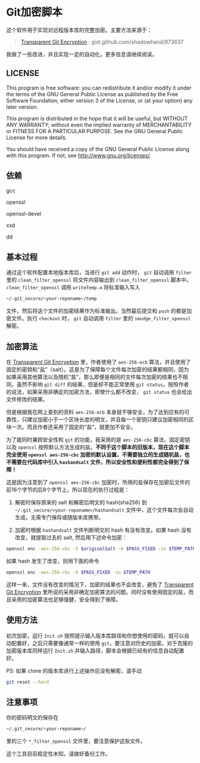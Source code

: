 # Git加密脚本
这个软件用于实现对远程版本库的完整加密。主要方法来源于：

>[Transparent Git Encryption][1] : gist.github.com/shadowhand/873637

我做了一些改进，并且实现一定的自动化，更多信息请继续阅读。

## LICENSE
This program is free software: you can redistribute it and/or modify it under the terms of the GNU General Public License as published by the Free Software Foundation, either version 3 of the License, or (at your option) any later version.
	
This program is distributed in the hope that it will be useful, but WITHOUT ANY WARRANTY; without even the implied warranty of MERCHANTABILITY or FITNESS FOR A PARTICULAR PURPOSE.  See the GNU General Public License for more details.

You should have received a copy of the GNU General Public License along with this program.  If not, see <http://www.gnu.org/licenses/>.

## 依赖

gcc

openssl

openssl-devel

xxd

dd


## 基本过程
通过这个软件配置本地版本库后，当进行 `git add` 动作时， `git` 自动调用 `filter` 里的 `clean_filter_openssl` 将文件内容输出到 `clean_filter_openssl` 脚本中。 `clean_filter_openssl` 调用 `writeTemp.o` 将标准输入写入

```bash
~/.git_secure/<your-reponame>/temp
```

文件，然后将这个文件的加密结果作为标准输出。当然最后提交和 `push` 的都是加密文件。执行 `checkout` 时， `git` 自动调用 `filter` 里的 `smudge_filter_openssl` 解密。

## 加密算法
在 [Transparent Git Encryption][1] 里，作者使用了 `aes-256-ecb` 算法，并且使用了固定的密钥和“盐”（salt）。这是为了保障每个文件每次加密的结果都相同，因为如果采用其他算法以及随机“盐”，那么即便是相同的文件每次加密的结果也不相同，虽然不影响 `git diff` 的结果，但是却不能正常使用 `git status`。按照作者的说法，如果采用非确定的加密方法，即使什么都不改变， `git status` 也会给出文件修改的结果。

但是根据我在网上查到的资料 `aes-256-ecb` 本身就不够安全，为了达到应有的可靠性，只建议加密小于一个区块长度的明文，并且每一个密钥只建议加密相同的区块一次。而且作者还采用了固定的“盐”，就更加不安全。

为了能同时兼顾安全性和 `git` 的功能，我采用的是 `aes-256-cbc` 算法、固定密钥以及 `openssl` 按照默认方法生成的盐。**不同于这个脚本的旧版本，现在这个脚本完全使用 `openssl aes-256-cbc` 加密的默认设置，不需要独立的生成随机盐，也不需要在代码库中引入 `hashandsalt` 文件，所以安全性和便利性都完全得到了保障！**

这是因为注意到了 `openssl aes-256-cbc` 加密时，所用的盐保存在加密后文件的前16个字节的后8个字节上。所以现在的执行过程是：

1. 解密时保存原来的 salt 和解密后明文的 hash(sha256) 到 `~/.git_secure/<your-reponame>/hashandsalt` 文件中，这个文件每次会自动生成，无需专门保存或随版本库携带。

2. 加密时根据 `hashandsalt` 文件判断明文的 hash 有没有改变。如果 hash 没有改变，就提取过去的 salt, 然后用下述命令加密：

```bash
openssl enc -aes-256-cbc -S $originalSalt -k $PASS_FIXED -in $TEMP_PATH
```

如果 hash 发生了改变，则用下面的命令

```bash
openssl enc -aes-256-cbc -k $PASS_FIXED -in $TEMP_PATH
```

这样一来，文件没有改变的情况下，加密的结果也不会改变，避免了 [Transparent Git Encryption][1] 里所说的采用非确定加密算法的问题。同时没有使用固定的盐，而且采用的加密算法也足够强健，安全得到了保障。

## 使用方法
初次加密，运行 `Init.sh` 按照提示输入版本库路径和你想使用的密码，就可以自动配置好，之后只需要像通常一样的使用 `git`，要注意对历史的加密。对于克隆的加密版本库同样运行 `Init.sh` 并输入路径，脚本会根据已经有的信息自动配置好。

PS: 如果 clone 的版本库进行上述操作后没有解密，请手动

```bash
git reset --hard
```

## 注意事项
你的密码明文的保存在

```bash
~/.git_secure/<your-reponame>/
```

里的三个 `*_filter_openssl` 文件里，要注意保护这些文件。

这个工具目前稳定性未知，请做好备份工作。


[1]:https://gist.github.com/shadowhand/873637 "Transparent Git Encryption"
